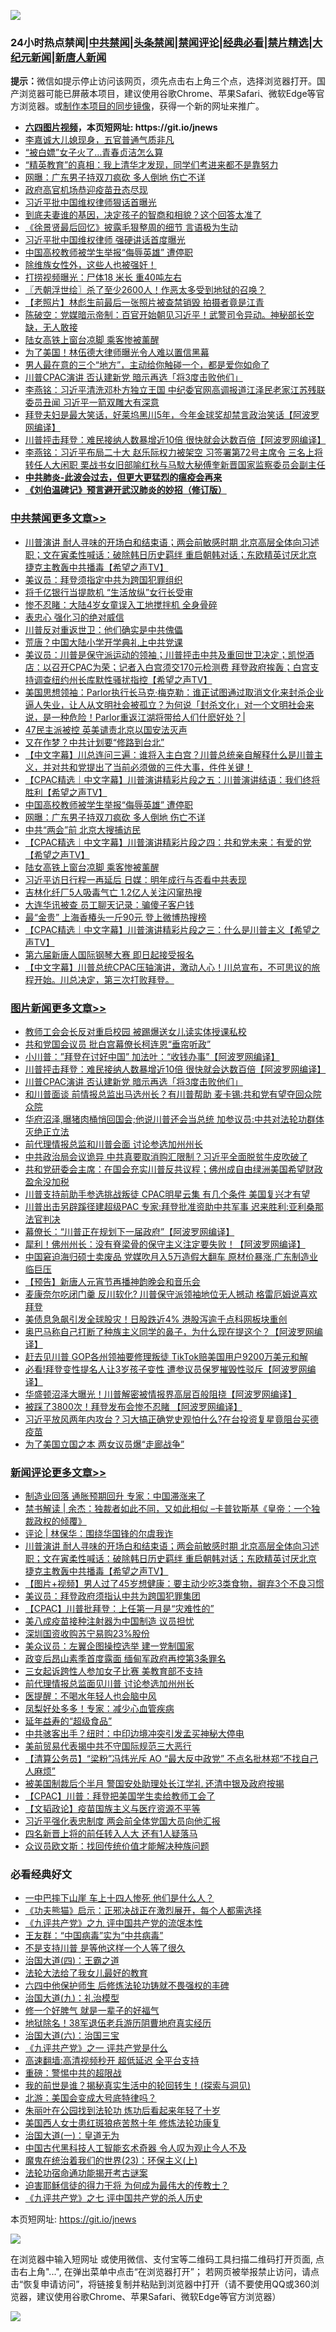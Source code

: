 ![](https://raw.githubusercontent.com/fqnews/bnews/master/64photo/fqnews-qr.jpg)

<div id="tt">
<h3>24小时热点禁闻|<a href="#%E4%B8%AD%E5%85%B1%E7%A6%81%E9%97%BB%E6%9B%B4%E5%A4%9A%E6%96%87%E7%AB%A0">中共禁闻</a>|<a href="#%E5%9B%BE%E7%89%87%E6%96%B0%E9%97%BB%E6%9B%B4%E5%A4%9A%E6%96%87%E7%AB%A0">头条禁闻</a>|<a href="#%E6%96%B0%E9%97%BB%E8%AF%84%E8%AE%BA%E6%9B%B4%E5%A4%9A%E6%96%87%E7%AB%A0">禁闻评论|<a href="#%E5%BF%85%E7%9C%8B%E7%BB%8F%E5%85%B8%E5%A5%BD%E6%96%87">经典必看|<a href="/video.md#%E7%A6%81%E7%89%87%E7%B2%BE%E9%80%89">禁片精选</a>|<a href="https://github.com/fqnews/djy/blob/master/gb/nf1351518.md#1">大纪元新闻</a>|<a href="https://github.com/fqnews/ntdtv/blob/master/gb/prog204.md#1">新唐人新闻</a></h3>
<div><b>提示：</b>微信如提示停止访问该网页，须先点击右上角三个点，选择浏览器打开。国产浏览器可能已屏蔽本项目，建议使用谷歌Chrome、苹果Safari、微软Edge等官方浏览器。或<a href="https://github.com/fqnews/bnews/blob/master/%E5%88%B6%E4%BD%9Cgit%E7%A6%81%E9%97%BB%E9%95%9C%E5%83%8F.md">制作本项目的同步镜像</a>，获得一个新的网址来推广。</div>
<ul>
<li><b><a href="http://d1.bdrive.tk/64.mp4" target="_blank">六四图片视频</a>，本页短网址: https://git.io/jnews</b></li>
<li><a href="/yule/20210301/1495864.md">李嘉诚大儿媳现身，五官普通气质非凡</a></li>
<li><a href="/funmedia/20210301/1495920.md">“被白嫖”女子火了…青春贞洁怎么算</a></li>
<li><a href="/lifebaike/20210301/1495956.md">“精英教育”的真相：我上清华才发现，同学们考进来都不是靠努力</a></li>
<li><a href="/cbnews/20210301/1496249.md">网曝：广东男子持双刀疯砍 多人倒地 伤亡不详</a></li>
<li><a href="/headline/20210301/1495886.md">政府高官机场恭迎疫苗丑态尽现</a></li>
<li><a href="/comments/20210301/1495944.md">习近平批中国维权律师狠话首曝光</a></li>
<li><a href="/funmedia/20210301/1495897.md">到底夫妻谁的基因，决定孩子的智商和相貌？这个回答太准了</a></li>
<li><a href="/cnnews/20210301/1496077.md">《徐景贤最后回忆》披露毛狠整周的细节 言语极为生动</a></li>
<li><a href="/cbnews/20210301/1496099.md">习近平批中国维权律师 强硬讲话首度曝光</a></li>
<li><a href="/cbnews/20210301/1496250.md">中国高校教师被学生举报“侮辱英雄” 遭停职</a></li>
<li><a href="/bannedvideo/20210301/1496239.md">除维族女性外，这些人也被强奸！</a></li>
<li><a href="/funmedia/20210301/1496252.md">打捞视频曝光：尸体18 米长 重40吨左右</a></li>
<li><a href="/ssgc/20210301/1495959.md">〖兲朝浮世绘〗杀了至少2600人！作恶太多受到地狱的召唤？</a></li>
<li><a href="/lifebaike/20210301/1496066.md">【老照片】林彪生前最后一张照片被查禁销毁 拍摄者竟是江青</a></li>
<li><a href="/bannedvideo/20210301/1496323.md">陈破空：党媒暗示帝制：百官开始朝见习近平！武警司令异动。神秘部长空缺，无人敢接</a></li>
<li><a href="/cbnews/20210301/1496218.md">陆女高铁上窗台凉脚 乘客惨被薰醒</a></li>
<li><a href="/ccpdope/20210301/1496119.md">为了美国！林伍德大律师曝光令人难以置信黑幕</a></li>
<li><a href="/funmedia/20210301/1495921.md">男人最在意的三个“地方”，主动给你触碰一个，都是爱你如命了</a></li>
<li><a href="/topimagenews/20210301/1495888.md">川普CPAC演讲 否认建新党 暗示再选「将3度击败他们」</a></li>
<li><a href="/comments/20210301/1496036.md">李燕铭：习近平清洗邓朴方独立王国 中纪委官网高调报道江泽民老家江苏残联委员丑闻 习近平一箭双雕大有深意</a></li>
<li><a href="/cnnews/20210301/1496279.md">拜登夫妇是最大笑话，好莱坞黑川5年，今年金球奖却禁言政治笑话【阿波罗网编译】</a></li>
<li><a href="/topimagenews/20210301/1495968.md">川普抨击拜登：难民接纳人数暴增近10倍 很快就会达数百倍【阿波罗网编译】</a></li>
<li><a href="/comments/20210301/1495917.md">李燕铭：习近平布局二十大 赵乐际权力被架空 习签署第72号主席令 三名上将转任人大闲职 栗战书女旧部喻红秋与马馼大秘傅奎新晋国家监察委员会副主任</a></li>
<li><b><a href="/comments/20200211/1275071.md" target="_blank">中共肺炎-此波会过去，但更大更猛烈的瘟疫会再来</a></b></li>
<li><b><a href="/comments/20200207/1272816.md" target="_blank">《刘伯温碑记》预言避开武汉肺炎的妙招（修订版）</a></b></li>
</ul>
</div>

<div class="catlist">
<h3><a href="/cbnews/" target="_blank">中共禁闻</a><span><a href="/cbnews/" target="_blank" rel="nofollow">更多文章>></a></span></h3>
<ul>
<li><a href="/comments/20210302/1496487.md" target="_blank">川普演讲 耐人寻味的开场白和结束语；两会前敏感时期 北京高层全体向习述职；文在寅柔性喊话：破除韩日历史羁绊 重启朝韩对话；东欧精英讨厌北京 捷克主教轰中共播毒【希望之声TV】</a></li>
<li><a href="/cbnews/20210302/1496451.md" target="_blank">美议员：拜登须指定中共为跨国犯罪组织</a></li>
<li><a href="/cbnews/20210301/1496420.md" target="_blank">将千亿银行当提款机 “生活放纵”女行长受审</a></li>
<li><a href="/cbnews/20210301/1496363.md" target="_blank">惨不忍睹：大陆4岁女童误入工地搅拌机 全身骨碎</a></li>
<li><a href="/cbnews/20210301/1496362.md" target="_blank">表忠心 强化习的绝对威信</a></li>
<li><a href="/cbnews/20210301/1496350.md" target="_blank">川普反对重返世卫：他们确实是中共傀儡</a></li>
<li><a href="/cbnews/20210301/1496343.md" target="_blank">荒唐？中国大陆小学开学典礼上中共党课</a></li>
<li><a href="/comments/20210301/1496342.md" target="_blank">美议员：川普是保守派运动的领袖；川普抨击中共及重回世卫决定；凯悦酒店：以召开CPAC为荣；记者入白宫须交170元检测费 拜登政府挨轰；白宫支持调查纽约州长库默性骚扰指控【希望之声TV】</a></li>
<li><a href="/cbnews/20210301/1496332.md" target="_blank">美国思想领袖：Parlor执行长马克‧梅克勒：谁正试图通过取消文化来封杀企业逼人失业，让人从文明社会被孤立？为何说「封杀文化」对一个文明社会来说，是一种危险！Parlor重返江湖将带给人们什麽好处？|</a></li>
<li><a href="/cbnews/20210301/1496321.md" target="_blank">47民主派被控 英美谴责北京以国安法灭声</a></li>
<li><a href="/cbnews/20210301/1496320.md" target="_blank">又在作梦？中共计划要“修路到台北”</a></li>
<li><a href="/comments/20210301/1496286.md" target="_blank">【中文字幕】川总连问三遍：谁将入主白宫？川普总统亲自解释什么是川普主义，并对共和党提出了当前必须做的三件大事，件件关键！</a></li>
<li><a href="/comments/20210301/1496262.md" target="_blank">【CPAC精选｜中文字幕】川普演讲精彩片段之五：川普演讲结语：我们终将胜利【希望之声TV】</a></li>
<li><a href="/cbnews/20210301/1496250.md" target="_blank">中国高校教师被学生举报“侮辱英雄” 遭停职</a></li>
<li><a href="/cbnews/20210301/1496249.md" target="_blank">网曝：广东男子持双刀疯砍 多人倒地 伤亡不详</a></li>
<li><a href="/cbnews/20210301/1496248.md" target="_blank">中共“两会”前 北京大搜捕访民</a></li>
<li><a href="/comments/20210301/1496237.md" target="_blank">【CPAC精选｜中文字幕】川普演讲精彩片段之四：共和党未来：有爱的党【希望之声TV】</a></li>
<li><a href="/cbnews/20210301/1496218.md" target="_blank">陆女高铁上窗台凉脚 乘客惨被薰醒</a></li>
<li><a href="/cbnews/20210301/1496185.md" target="_blank">习近平访日行程一再延后 日媒：明年成行与否看中共表现</a></li>
<li><a href="/cbnews/20210301/1496165.md" target="_blank">吉林化纤厂5人吸毒气亡 1.2亿人关注闪窜热搜</a></li>
<li><a href="/cbnews/20210301/1496164.md" target="_blank">大连华讯被查 员工聊天记录：骗傻子客户钱</a></li>
<li><a href="/cbnews/20210301/1496141.md" target="_blank">最“金贵” 上海香椿头一斤90元 登上微博热搜榜</a></li>
<li><a href="/comments/20210301/1496139.md" target="_blank">【CPAC精选｜中文字幕】川普演讲精彩片段之三：什么是川普主义【希望之声TV】</a></li>
<li><a href="/cbnews/20210301/1496074.md" target="_blank">第六届新唐人国际钢琴大赛 即日起接受报名</a></li>
<li><a href="/comments/20210301/1496128.md" target="_blank">【中文字幕】川普总统CPAC压轴演讲，激动人心！川总宣布，不可思议的旅程开始。川总决定，第三次打败拜登。</a></li>

</ul>
</div>
<div class="catlist">
<h3><a href="/topimagenews/" target="_blank">图片新闻</a><span><a href="/topimagenews/" target="_blank" rel="nofollow">更多文章>></a></span></h3>
<ul>
<li><a href="/topimagenews/20210302/1496465.md" target="_blank">教师工会会长反对重启校园 被踢爆送女儿读实体授课私校</a></li>
<li><a href="/topimagenews/20210302/1496464.md" target="_blank">共和党国会议员 批白宫幕僚长柯连恩“垂帘听政”</a></li>
<li><a href="/topimagenews/20210301/1496075.md" target="_blank">小川普：&#8221;拜登在讨好中国&#8221; 加法叶：“收钱办事”【阿波罗网编译】</a></li>
<li><a href="/topimagenews/20210301/1495968.md" target="_blank">川普抨击拜登：难民接纳人数暴增近10倍 很快就会达数百倍【阿波罗网编译】</a></li>
<li><a href="/topimagenews/20210301/1495888.md" target="_blank">川普CPAC演讲 否认建新党 暗示再选「将3度击败他们」</a></li>
<li><a href="/topimagenews/20210301/1495887.md" target="_blank">和川普面谈 前情报总监出马选州长？有川普帮助 麦卡锡:共和党有望夺回众院众院</a></li>
<li><a href="/topimagenews/20210301/1495880.md" target="_blank">华府沼泽,曝猪肉桶悄回国会;他说川普还会当总统 加参议员:中共对法轮功群体灭绝正立法</a></li>
<li><a href="/topimagenews/20210228/1495502.md" target="_blank">前代理情报总监和川普会面 讨论参选加州州长</a></li>
<li><a href="/topimagenews/20210228/1495378.md" target="_blank">中共政治局会议诡异 中共真要取消购汇限制？习近平全面脱贫牛皮吹破了</a></li>
<li><a href="/topimagenews/20210228/1495332.md" target="_blank">共和党研委会主席：在国会充实川普反共议程；佛州成自由绿洲美国希望财政盈余没加税</a></li>
<li><a href="/topimagenews/20210228/1495317.md" target="_blank">川普支持前助手参选挑战叛徒 CPAC明星云集 有几个条件 美国复兴才有望</a></li>
<li><a href="/topimagenews/20210227/1495089.md" target="_blank">川普出击另辟蹊径建超级PAC 专家:拜登批准资助中共军事 迟来胜利:亚利桑那法官判决</a></li>
<li><a href="/topimagenews/20210227/1495000.md" target="_blank">幕僚长：“川普正在规划下一届政府”【阿波罗网编译】</a></li>
<li><a href="/topimagenews/20210227/1494942.md" target="_blank">犀利！佛州州长：没有脊梁骨的保守主义注定要失败！【阿波罗网编译】</a></li>
<li><a href="/topimagenews/20210227/1494827.md" target="_blank">中国窘迫海归硕士卖废品 党媒吹月入5万造假大翻车 原材价暴涨,广东制造业临巨压</a></li>
<li><a href="/comments/20210227/1494683.md" target="_blank">【预告】新唐人元宵节再播神韵晚会和音乐会</a></li>
<li><a href="/topimagenews/20210227/1494739.md" target="_blank">麦康奈尔吃闭门羹 反川软化? 川普保守派领袖地位无人撼动 格雷厄姆说喜欢拜登</a></li>
<li><a href="/topimagenews/20210227/1494687.md" target="_blank">美债息急飙引发全球股灾！日股跌近4% 港股泻逾千点科网板块重创</a></li>
<li><a href="/topimagenews/20210226/1494482.md" target="_blank">奥巴马称自己打断了种族主义同学的鼻子，为什么现在提这个？【阿波罗网编译】</a></li>
<li><a href="/topimagenews/20210226/1494466.md" target="_blank">赶去见川普 GOP各州领袖要修理叛徒 TikTok赔美国用户9200万美元和解</a></li>
<li><a href="/topimagenews/20210226/1494385.md" target="_blank">必看!拜登变性提名人让3岁孩子变性 遭参议员保罗摧毁性驳斥【阿波罗网编译】</a></li>
<li><a href="/topimagenews/20210226/1494383.md" target="_blank">华盛顿沼泽大曝光！川普解密被情报界高层百般阻挠【阿波罗网编译】</a></li>
<li><a href="/topimagenews/20210226/1494229.md" target="_blank">被踩了3800次！拜登发布会惨不忍睹 【阿波罗网编译】</a></li>
<li><a href="/topimagenews/20210226/1494176.md" target="_blank">习近平放风两年内攻台？习大搞正确党史观怕什么?在台投资复星竟阻台买德疫苗</a></li>
<li><a href="/topimagenews/20210226/1494174.md" target="_blank">为了美国立国之本 两女议员爆“走廊战争”</a></li>

</ul>
</div>
<div class="catlist">
<h3><a href="/comments/" target="_blank">新闻评论</a><span><a href="/comments/" target="_blank" rel="nofollow">更多文章>></a></span></h3>
<ul>
<li><a href="/comments/20210302/1496498.md" target="_blank">制造业回落 通胀预期回升 专家：中国滞涨来了</a></li>
<li><a href="/comments/20210302/1496492.md" target="_blank">禁书解读 | 余杰：独裁者如此不同，又如此相似 &#8211;卡普钦斯基《皇帝：一个独裁政权的倾覆》</a></li>
<li><a href="/comments/20210302/1496491.md" target="_blank">评论 | 林保华：围绕华国锋的尔虞我诈</a></li>
<li><a href="/comments/20210302/1496487.md" target="_blank">川普演讲 耐人寻味的开场白和结束语；两会前敏感时期 北京高层全体向习述职；文在寅柔性喊话：破除韩日历史羁绊 重启朝韩对话；东欧精英讨厌北京 捷克主教轰中共播毒【希望之声TV】</a></li>
<li><a href="/comments/20210302/1496485.md" target="_blank">【图片+视频】男人过了45岁想健康：要主动少吃3类食物，摒弃3个不良习惯</a></li>
<li><a href="/comments/20210302/1496484.md" target="_blank">美议员：拜登政府须指认中共为跨国犯罪集团</a></li>
<li><a href="/comments/20210302/1496483.md" target="_blank">【CPAC】川普批拜登：上任第一月是“灾难性的”</a></li>
<li><a href="/comments/20210302/1496472.md" target="_blank">美八成疫苗接种注射器为中国制造 议员担忧</a></li>
<li><a href="/comments/20210302/1496471.md" target="_blank">深圳国资收购苏宁易购23%股份</a></li>
<li><a href="/comments/20210302/1496462.md" target="_blank">美众议员：左翼企图操控选举 建一党制国家</a></li>
<li><a href="/comments/20210302/1496459.md" target="_blank">政变后昂山素季首度露面 缅甸军政府再控第3条罪名</a></li>
<li><a href="/comments/20210302/1496457.md" target="_blank">三女起诉跨性人参加女子比赛 美教育部不支持</a></li>
<li><a href="/comments/20210302/1496456.md" target="_blank">前代理情报总监面见川普 讨论参选加州州长</a></li>
<li><a href="/comments/20210302/1496450.md" target="_blank">医提醒：不喝水年轻人也会脑中风</a></li>
<li><a href="/comments/20210302/1496449.md" target="_blank">凤梨好处多多！专家：减少心血管疾病</a></li>
<li><a href="/comments/20210302/1496448.md" target="_blank">延年益寿的“超级食品”</a></li>
<li><a href="/comments/20210302/1496446.md" target="_blank">中共骇客出手？纽时：中印边境冲突引发孟买神秘大停电</a></li>
<li><a href="/comments/20210302/1496433.md" target="_blank">美前贸易代表揭中共不守国际规范三大恶行</a></li>
<li><a href="/comments/20210302/1496427.md" target="_blank">【清算公务员】“梁粉”冯炜光斥 AO “最大反中政党” 不点名批林郑“不找自己人麻烦”</a></li>
<li><a href="/comments/20210302/1496426.md" target="_blank">被美国制裁后个半月 警国安处助理处长江学礼 还清中银及政府按揭</a></li>
<li><a href="/comments/20210301/1496422.md" target="_blank">【CPAC】川普：拜登把美国学生卖给教师工会了</a></li>
<li><a href="/comments/20210301/1496400.md" target="_blank">【文韬政论】疫苗国族主义与医疗资源不平等</a></li>
<li><a href="/comments/20210301/1496389.md" target="_blank">习近平强化表忠制度 两会前全体党国大员向他汇报</a></li>
<li><a href="/comments/20210301/1496388.md" target="_blank">四名新晋上将的前任转入人大 还有1人疑落马</a></li>
<li><a href="/comments/20210301/1496372.md" target="_blank">众议员欧文斯：找回传统价值才能解决种族问题</a></li>

</ul>
</div>

<div class="catlist">
<h3>必看经典好文</h3>
<ul>
<li><a href="/cbnews/20200611/1343057.md" target="_blank">一中巴摔下山崖 车上十四人惨死 他们是什么人？</a></li>
<li><a href="/comments/20200308/1290182.md" target="_blank">《功夫熊猫》启示：正邪决战正在激烈展开，每个人都需选择</a></li>
<li><a href="/bookonline/20131116/201045.md" target="_blank">《九评共产党》之九 评中国共产党的流氓本性</a></li>
<li><a href="/comments/20200318/1295755.md" target="_blank">王友群：“中国病毒”实为“中共病毒”</a></li>
<li><a href="/comments/20200716/1361654.md" target="_blank">不是支持川普 是等他这样一个人等了很久</a></li>
<li><a href="/cbnews/20180310/912637.md" target="_blank">治国大道(四)：王霸之道</a></li>
<li><a href="/cbnews/20200516/1329218.md" target="_blank">法轮大法给了我女儿最好的教育</a></li>
<li><a href="/comments/20200926/1403542.md" target="_blank">六四中他保护师生 后修炼法轮功铸就不畏强权的丰碑</a></li>
<li><a href="/cbnews/20180315/914943.md" target="_blank">治国大道(九)：礼治模型</a></li>
<li><a href="/funmedia/20200713/1359909.md" target="_blank">修一个好脾气 就是一辈子的好福气</a></li>
<li><a href="/cbnews/20200531/1337381.md" target="_blank">地狱除名！38军退伍老兵游历阴曹地府真实经历</a></li>
<li><a href="/cbnews/20180312/913459.md" target="_blank">治国大道(六)：治国三宝</a></li>
<li><a href="/bookonline/20131116/201056.md" target="_blank">《九评共产党》之一 评共产党是什么</a></li>
<li><a href="/comments/20210202/1479954.md" target="_blank">高速翻墙:高清视频秒开 超低延迟 全平台支持</a></li>
<li><a href="/comments/20200717/1362287.md" target="_blank">重磅：警惕中共的超限战</a></li>
<li><a href="/comments/20200715/1359453.md" target="_blank">我的前世是谁？揭秘真实生活中的轮回转生！(探索与洞见)</a></li>
<li><a href="/comments/20200712/1359488.md" target="_blank">北游：美国会变成大号底特律吗？</a></li>
<li><a href="/comments/20210216/1488271.md" target="_blank">朱丽叶在公园找到法轮功 炼功后看起来年轻了十岁</a></li>
<li><a href="/comments/20190126/1070164.md" target="_blank">美国西人女士患红斑狼疮苦熬十年 修炼法轮功康复</a></li>
<li><a href="/cbnews/20180307/911097.md" target="_blank">治国大道(一)：皇道无为</a></li>
<li><a href="/comments/20210223/1492497.md" target="_blank">中国古代黑科技人工智能玄术奇器 令人叹为观止今人不及</a></li>
<li><a href="/ssgc/20180904/993719.md" target="_blank">魔鬼在统治着我们的世界(23)：环保主义(上)</a></li>
<li><a href="/tculture/20121025/73079.md" target="_blank">法轮功宿命通功能揭开考古谜案</a></li>
<li><a href="/comments/20200622/1346846.md" target="_blank">迫害耶稣信徒的得力干将  为何成为最伟大的传教士？</a></li>
<li><a href="/bookonline/20131116/201048.md" target="_blank">《九评共产党》之七 评中国共产党的杀人历史</a></li>

</ul>
</div>

本页短网址: https://git.io/jnews

![](https://raw.githubusercontent.com/fqnews/bnews/master/64photo/fqnews-qr.jpg)

在浏览器中输入短网址 或使用微信、支付宝等二维码工具扫描二维码打开页面, 点击右上角"...", 在弹出菜单中点击“在浏览器打开”； 若网页被举报禁止访问，请点击“恢复申请访问”，将链接复制并粘贴到浏览器中打开（请不要使用QQ或360浏览器，建议使用谷歌Chrome、苹果Safari、微软Edge等官方浏览器）

![](https://raw.githubusercontent.com/fqnews/bnews/master/64photo/wx.jpg)